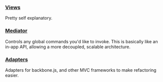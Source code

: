 
### [Views](./views)

Pretty self explanatory.

### [Mediator](./mediator)

Controls any global commands you'd like to invoke. This is basically like an in-app API, allowing a more decoupled, 
scalable architecture.

### [Adapters](./adapters)

Adapters for backbone.js, and other MVC frameworks to make refactoring easier.
